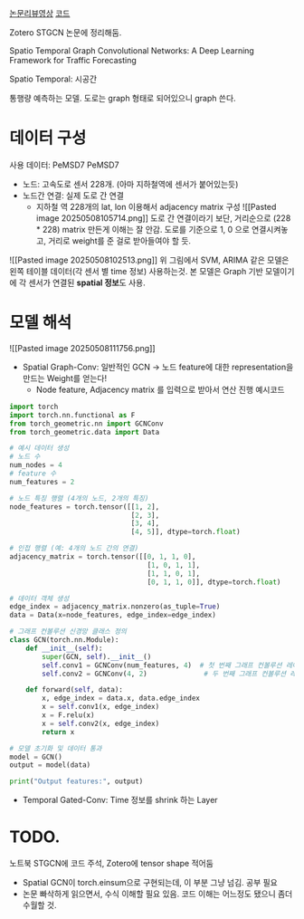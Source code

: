[논문리뷰영상](https://www.youtube.com/watch?v=R8s5Kh5eKm8&t=1149s)
[코드](https://github.com/VeritasYin/STGCN_IJCAI-18/tree/master)

Zotero STGCN 논문에 정리해둠.

Spatio Temporal Graph Convolutional Networks: A Deep Learning Framework for Traffic Forecasting

Spatio Temporal: 시공간

통행량 예측하는 모델.
도로는 graph 형태로 되어있으니 graph 쓴다.
# 데이터 구성
사용 데이터: PeMSD7
PeMSD7
- 노드: 고속도로 센서 228개. (아마 지하철역에 센서가 붙어있는듯)
- 노드간 연결: 실제 도로 간 연결
	- 지하철 역 228개의 lat, lon 이용해서 adjacency matrix 구성
	  ![[Pasted image 20250508105714.png]]
	  도로 간 연결이라기 보단, 거리순으로 (228 * 228) matrix 만든게 이해는 잘 안감.
	  도로를 기준으로 1, 0 으로 연결시켜놓고, 거리로 weight를 준 걸로 받아들여야 할 듯.

![[Pasted image 20250508102513.png]]
위 그림에서 SVM, ARIMA 같은 모델은 왼쪽 테이블 데이터(각 센서 별 time 정보) 사용하는것.
본 모델은 Graph 기반 모델이기에 각 센서가 연결된 **spatial 정보**도 사용.
# 모델 해석
![[Pasted image 20250508111756.png]]
- Spatial Graph-Conv: 일반적인 GCN -> 노드 feature에 대한 representation을 만드는 Weight를 얻는다!
	- Node feature, Adjacency matrix 를 입력으로 받아서 연산 진행
	  예시코드
```python
import torch
import torch.nn.functional as F
from torch_geometric.nn import GCNConv
from torch_geometric.data import Data

# 예시 데이터 생성
# 노드 수
num_nodes = 4
# feature 수
num_features = 2

# 노드 특징 행렬 (4개의 노드, 2개의 특징)
node_features = torch.tensor([[1, 2], 
                              [2, 3], 
                              [3, 4], 
                              [4, 5]], dtype=torch.float)

# 인접 행렬 (예: 4개의 노드 간의 연결)
adjacency_matrix = torch.tensor([[0, 1, 1, 0], 
                                  [1, 0, 1, 1], 
                                  [1, 1, 0, 1], 
                                  [0, 1, 1, 0]], dtype=torch.float)

# 데이터 객체 생성
edge_index = adjacency_matrix.nonzero(as_tuple=True)
data = Data(x=node_features, edge_index=edge_index)

# 그래프 컨볼루션 신경망 클래스 정의
class GCN(torch.nn.Module):
    def __init__(self):
        super(GCN, self).__init__()
        self.conv1 = GCNConv(num_features, 4)  # 첫 번째 그래프 컨볼루션 레이어
        self.conv2 = GCNConv(4, 2)              # 두 번째 그래프 컨볼루션 레이어

    def forward(self, data):
        x, edge_index = data.x, data.edge_index
        x = self.conv1(x, edge_index)
        x = F.relu(x)
        x = self.conv2(x, edge_index)
        return x

# 모델 초기화 및 데이터 통과
model = GCN()
output = model(data)

print("Output features:", output)
```

- Temporal Gated-Conv: Time 정보를 shrink 하는 Layer



# TODO.
노트북 STGCN에 코드 주석, Zotero에 tensor shape 적어둠
- Spatial GCN이 torch.einsum으로 구현되는데, 이 부분 그냥 넘김. 공부 필요
- 논문 빠삭하게 읽으면서, 수식 이해할 필요 있음. 코드 이해는 어느정도 됐으니 좀더 수월할 것.